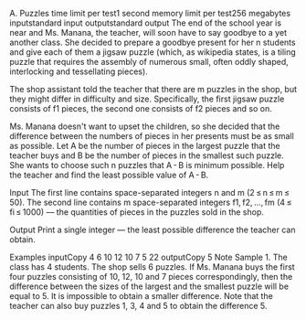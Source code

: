 A. Puzzles
time limit per test1 second
memory limit per test256 megabytes
inputstandard input
outputstandard output
The end of the school year is near and Ms. Manana, the teacher, will soon have to say goodbye to a yet another class. She decided to prepare a goodbye present for her n students and give each of them a jigsaw puzzle (which, as wikipedia states, is a tiling puzzle that requires the assembly of numerous small, often oddly shaped, interlocking and tessellating pieces).

The shop assistant told the teacher that there are m puzzles in the shop, but they might differ in difficulty and size. Specifically, the first jigsaw puzzle consists of f1 pieces, the second one consists of f2 pieces and so on.

Ms. Manana doesn't want to upset the children, so she decided that the difference between the numbers of pieces in her presents must be as small as possible. Let A be the number of pieces in the largest puzzle that the teacher buys and B be the number of pieces in the smallest such puzzle. She wants to choose such n puzzles that A - B is minimum possible. Help the teacher and find the least possible value of A - B.

Input
The first line contains space-separated integers n and m (2 ≤ n ≤ m ≤ 50). The second line contains m space-separated integers f1, f2, ..., fm (4 ≤ fi ≤ 1000) — the quantities of pieces in the puzzles sold in the shop.

Output
Print a single integer — the least possible difference the teacher can obtain.

Examples
inputCopy
4 6
10 12 10 7 5 22
outputCopy
5
Note
Sample 1. The class has 4 students. The shop sells 6 puzzles. If Ms. Manana buys the first four puzzles consisting of 10, 12, 10 and 7 pieces correspondingly, then the difference between the sizes of the largest and the smallest puzzle will be equal to 5. It is impossible to obtain a smaller difference. Note that the teacher can also buy puzzles 1, 3, 4 and 5 to obtain the difference 5.